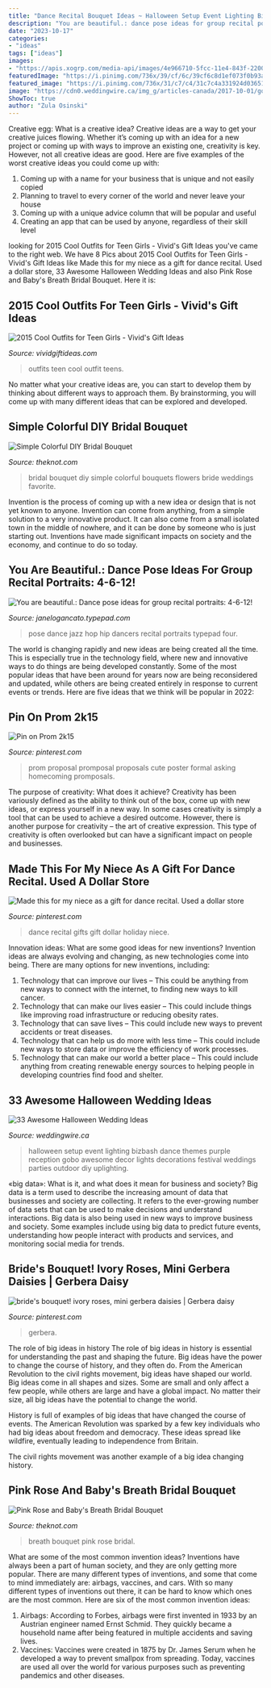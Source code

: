 ```yaml
---
title: "Dance Recital Bouquet Ideas ~ Halloween Setup Event Lighting Bizbash Dance Themes Purple Reception Gobo Awesome Decor Lights Decorations Festival Weddings Parties Outdoor Diy Uplighting"
description: "You are beautiful.: dance pose ideas for group recital portraits: 4-6-12!"
date: "2023-10-17"
categories:
- "ideas"
tags: ["ideas"]
images:
- "https://apis.xogrp.com/media-api/images/4e966710-5fcc-11e4-843f-22000aa61a3e"
featuredImage: "https://i.pinimg.com/736x/39/cf/6c/39cf6c8d1ef073f0b93a79a6418f89f3--cute-promposals-prom-ideas.jpg"
featured_image: "https://i.pinimg.com/736x/31/c7/c4/31c7c4a331924d036514e43e32e7eb2a--gerbera-daisies-bride-bouquets.jpg"
image: "https://cdn0.weddingwire.ca/img_g/articles-canada/2017-10-01/gq-production-halloween-resize.jpg"
ShowToc: true
author: "Zula Osinski"
---
```



Creative egg: What is a creative idea?
Creative ideas are a way to get your creative juices flowing. Whether it’s coming up with an idea for a new project or coming up with ways to improve an existing one, creativity is key. However, not all creative ideas are good. Here are five examples of the worst creative ideas you could come up with:
1. Coming up with a name for your business that is unique and not easily copied
2. Planning to travel to every corner of the world and never leave your house
3. Coming up with a unique advice column that will be popular and useful
4. Creating an app that can be used by anyone, regardless of their skill level

	

		
looking for 2015 Cool Outfits for Teen Girls - Vivid&#039;s Gift Ideas you've came to the right web. We have 8 Pics about 2015 Cool Outfits for Teen Girls - Vivid&#039;s Gift Ideas like Made this for my niece as a gift for dance recital. Used a dollar store, 33 Awesome Halloween Wedding Ideas and also Pink Rose and Baby&#039;s Breath Bridal Bouquet. Here it is:
		
    
## 2015 Cool Outfits For Teen Girls - Vivid&#039;s Gift Ideas

<img loading=lazy src="https://vividgiftideas.com/wp-content/uploads/2014/12/2015-Outfits-for-Teens.jpg" onerror="this.onerror=null;this.src='https://tse1.mm.bing.net/th?id=OIP.iGOLo4MQNdNJZE9lLMwzRQHaKX&amp;pid=15.1';" alt="2015 Cool Outfits for Teen Girls - Vivid&#039;s Gift Ideas">

_Source: vividgiftideas.com_

>outfits teen cool outfit teens. 

	

No matter what your creative ideas are, you can start to develop them by thinking about different ways to approach them. By brainstorming, you will come up with many different ideas that can be explored and developed.

    
## Simple Colorful DIY Bridal Bouquet

<img loading=lazy src="https://apis.xogrp.com/media-api/images/4e966710-5fcc-11e4-843f-22000aa61a3e" onerror="this.onerror=null;this.src='https://tse3.mm.bing.net/th?id=OIP.224iE-t36A009t3Q1R4crQHaLH&amp;pid=15.1';" alt="Simple Colorful DIY Bridal Bouquet">

_Source: theknot.com_

>bridal bouquet diy simple colorful bouquets flowers bride weddings favorite. 

	

Invention is the process of coming up with a new idea or design that is not yet known to anyone. Invention can come from anything, from a simple solution to a very innovative product. It can also come from a small isolated town in the middle of nowhere, and it can be done by someone who is just starting out. Inventions have made significant impacts on society and the economy, and continue to do so today.

    
## You Are Beautiful.: Dance Pose Ideas For Group Recital Portraits: 4-6-12!

<img loading=lazy src="https://janelogancato.typepad.com/.a/6a00d83451984469e20168e9df3d02970c-600wi" onerror="this.onerror=null;this.src='https://tse3.mm.bing.net/th?id=OIP.y7M0OqNOUeB_OMYMB00IzwHaJ4&amp;pid=15.1';" alt="You are beautiful.: Dance pose ideas for group recital portraits: 4-6-12!">

_Source: janelogancato.typepad.com_

>pose dance jazz hop hip dancers recital portraits typepad four. 

	

The world is changing rapidly and new ideas are being created all the time. This is especially true in the technology field, where new and innovative ways to do things are being developed constantly. Some of the most popular ideas that have been around for years now are being reconsidered and updated, while others are being created entirely in response to current events or trends. Here are five ideas that we think will be popular in 2022:

    
## Pin On Prom 2k15

<img loading=lazy src="https://i.pinimg.com/736x/39/cf/6c/39cf6c8d1ef073f0b93a79a6418f89f3--cute-promposals-prom-ideas.jpg" onerror="this.onerror=null;this.src='https://tse4.mm.bing.net/th?id=OIP.q_ac6iBdCuIIH9NsbahRnADYEg&amp;pid=15.1';" alt="Pin on Prom 2k15">

_Source: pinterest.com_

>prom proposal promposal proposals cute poster formal asking homecoming promposals. 

	

The purpose of creativity: What does it achieve?
Creativity has been variously defined as the ability to think out of the box, come up with new ideas, or express yourself in a new way. In some cases creativity is simply a tool that can be used to achieve a desired outcome. However, there is another purpose for creativity – the art of creative expression. This type of creativity is often overlooked but can have a significant impact on people and businesses.

    
## Made This For My Niece As A Gift For Dance Recital. Used A Dollar Store

<img loading=lazy src="https://i.pinimg.com/originals/e2/89/42/e2894221c1c9c321f0339365edc80953.jpg" onerror="this.onerror=null;this.src='https://tse3.mm.bing.net/th?id=OIP.2Bni8DqJzOIWVwBOdO9JVQHaJ4&amp;pid=15.1';" alt="Made this for my niece as a gift for dance recital. Used a dollar store">

_Source: pinterest.com_

>dance recital gifts gift dollar holiday niece. 

	

Innovation ideas: What are some good ideas for new inventions?
Invention ideas are always evolving and changing, as new technologies come into being. There are many options for new inventions, including: 
1) Technology that can improve our lives – This could be anything from new ways to connect with the internet, to finding new ways to kill cancer. 
2) Technology that can make our lives easier – This could include things like improving road infrastructure or reducing obesity rates. 
3) Technology that can save lives – This could include new ways to prevent accidents or treat diseases. 
4) Technology that can help us do more with less time – This could include new ways to store data or improve the efficiency of work processes. 
5) Technology that can make our world a better place – This could include anything from creating renewable energy sources to helping people in developing countries find food and shelter.

    
## 33 Awesome Halloween Wedding Ideas

<img loading=lazy src="https://cdn0.weddingwire.ca/img_g/articles-canada/2017-10-01/gq-production-halloween-resize.jpg" onerror="this.onerror=null;this.src='https://tse4.mm.bing.net/th?id=OIP.ewfb77hqYgIF_kgIUSqXagHaE8&amp;pid=15.1';" alt="33 Awesome Halloween Wedding Ideas">

_Source: weddingwire.ca_

>halloween setup event lighting bizbash dance themes purple reception gobo awesome decor lights decorations festival weddings parties outdoor diy uplighting. 

	

«big data»: What is it, and what does it mean for business and society?
Big data is a term used to describe the increasing amount of data that businesses and society are collecting. It refers to the ever-growing number of data sets that can be used to make decisions and understand interactions. Big data is also being used in new ways to improve business and society. Some examples include using big data to predict future events, understanding how people interact with products and services, and monitoring social media for trends.

    
## Bride&#039;s Bouquet! Ivory Roses, Mini Gerbera Daisies | Gerbera Daisy

<img loading=lazy src="https://i.pinimg.com/736x/31/c7/c4/31c7c4a331924d036514e43e32e7eb2a--gerbera-daisies-bride-bouquets.jpg" onerror="this.onerror=null;this.src='https://tse3.mm.bing.net/th?id=OIP.YhZl7HiR9Q2IN3NbfNOM_gHaLH&amp;pid=15.1';" alt="bride&#039;s bouquet! ivory roses, mini gerbera daisies | Gerbera daisy">

_Source: pinterest.com_

>gerbera. 

	

The role of big ideas in history
The role of big ideas in history is essential for understanding the past and shaping the future. Big ideas have the power to change the course of history, and they often do. From the American Revolution to the civil rights movement, big ideas have shaped our world.
Big ideas come in all shapes and sizes. Some are small and only affect a few people, while others are large and have a global impact. No matter their size, all big ideas have the potential to change the world.

History is full of examples of big ideas that have changed the course of events. The American Revolution was sparked by a few key individuals who had big ideas about freedom and democracy. These ideas spread like wildfire, eventually leading to independence from Britain.

The civil rights movement was another example of a big idea changing history.

    
## Pink Rose And Baby&#039;s Breath Bridal Bouquet

<img loading=lazy src="https://apis.xogrp.com/media-api/images/200feeb0-124d-11e4-843f-22000aa61a3e" onerror="this.onerror=null;this.src='https://tse1.mm.bing.net/th?id=OIP.dBjXy2rvl4-pvC7lYljn_gHaLH&amp;pid=15.1';" alt="Pink Rose and Baby&#039;s Breath Bridal Bouquet">

_Source: theknot.com_

>breath bouquet pink rose bridal. 

	

What are some of the most common invention ideas?
Inventions have always been a part of human society, and they are only getting more popular. There are many different types of inventions, and some that come to mind immediately are: airbags, vaccines, and cars. With so many different types of inventions out there, it can be hard to know which ones are the most common. Here are six of the most common invention ideas: 
1) Airbags: According to Forbes, airbags were first invented in 1933 by an Austrian engineer named Ernst Schmid. They quickly became a household name after being featured in multiple accidents and saving lives. 
2) Vaccines: Vaccines were created in 1875 by Dr. James Serum when he developed a way to prevent smallpox from spreading. Today, vaccines are used all over the world for various purposes such as preventing pandemics and other diseases.

